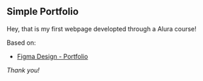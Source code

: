 ## Simple Portfolio

Hey, that is my first webpage developted through a Alura course!

Based on:
- [Figma Design - Portfolio](https://www.figma.com/file/h1in12aMnj95Zs1L5CnYbN/Portfolio-Inicial---Alura?type=design&node-id=1-11)

*Thank you!*